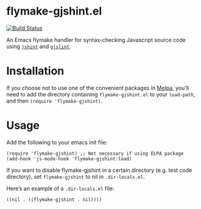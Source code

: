 flymake-gjshint.el
=================

[![Build Status](https://travis-ci.org/yasuyk/flymake-gjshint-el.png?branch=master)](https://travis-ci.org/yasuyk/flymake-gjshint-el)

An Emacs flymake handler for syntax-checking Javascript source code
using [`jshint`][jshint] and [`gjslint`][gjslint].

Installation
=============

If you choose not to use one of the convenient packages in
[Melpa][melpa], you'll need to add the
directory containing `flymake-gjshint.el` to your `load-path`, and then `(require 'flymake-gjshint)`.

Usage
=====

Add the following to your emacs init file:

    (require 'flymake-gjshint) ;; Not necessary if using ELPA package
    (add-hook 'js-mode-hook 'flymake-gjshint:load)

If you want to disable flymake-gjshint in a certain directory
 (e.g. test code directory), set `flymake-gjshint` to nil in `.dir-locals.el`.

Here’s an example of a `.dir-locals.el` file:

    ((nil . ((flymake-gjshint . nil))))


[gjslint]:https://developers.google.com/closure/utilities/docs/linter_howto
[jshint]:http://www.jshint.com
[melpa]: http://melpa.milkbox.net

